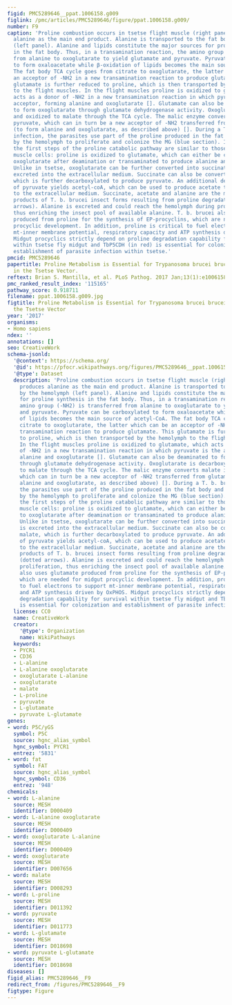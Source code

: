 ```yaml
---
figid: PMC5289646__ppat.1006158.g009
figlink: /pmc/articles/PMC5289646/figure/ppat.1006158.g009/
number: F9
caption: 'Proline combustion occurs in tsetse flight muscle (right panel), which produces
  alanine as the main end product. Alanine is transported to the fat body by the hemolymph
  (left panel). Alanine and lipids constitute the major sources for proline synthesis
  in the fat body. Thus, in a transamination reaction, the amino group (-NH2) is transferred
  from alanine to oxoglutarate to yield glutamate and pyruvate. Pyruvate can be carboxylated
  to form oxaloacetate while β-oxidation of lipids becomes the main source of acetyl-CoA.
  The fat body TCA cycle goes from citrate to oxoglutarate, the latter which can be
  an acceptor of -NH2 in a new transamination reaction to produce glutamate. This
  glutamate is further reduced to proline, which is then transported by the hemolymph
  to the flight muscles. In the flight muscles proline is oxidized to glutamate, which
  acts as a donor of -NH2 in a new transamination reaction in which pyruvate is the
  acceptor, forming alanine and oxoglutarate []. Glutamate can also be deaminated
  to form oxoglutarate through glutamate dehydrogenase activity. Oxoglutarate is decarboxylated
  and oxidized to malate through the TCA cycle. The malic enzyme converts malate into
  pyruvate, which can in turn be a new acceptor of -NH2 transferred from glutamate
  (to form alanine and oxoglutarate, as described above) []. During a T. b. brucei
  infection, the parasites use part of the proline produced in the fat body and transported
  by the hemolymph to proliferate and colonize the MG (blue section). In T. b. brucei,
  the first steps of the proline catabolic pathway are similar to those of insect
  muscle cells: proline is oxidized to glutamate, which can either be converted to
  oxoglutarate after deamination or transaminated to produce alanine and oxoglutarate.
  Unlike in tsetse, oxoglutarate can be further converted into succinate, which is
  excreted into the extracellular medium. Succinate can also be converted into malate,
  which is further decarboxylated to produce pyruvate. An additional decarboxylation
  of pyruvate yields acetyl-coA, which can be used to produce acetate that is excreted
  to the extracellular medium. Succinate, acetate and alanine are the major excreted
  products of T. b. brucei insect forms resulting from proline degradative flux (dotted
  arrows). Alanine is excreted and could reach the hemolymph during procyclics proliferation,
  thus enriching the insect pool of available alanine. T. b. brucei also uses glutamate
  produced from proline for the synthesis of EP-procyclins, which are needed for midgut
  procyclic development. In addition, proline is critical to fuel electrons to support
  mt-inner membrane potential, respiratory capacity and ATP synthesis driven by OxPHOS.
  Midgut procyclics strictly depend on proline degradation capability for survival
  within tsetse fly midgut and TbP5CDH (in red) is essential for colonization and
  establishment of parasite infection within tsetse.'
pmcid: PMC5289646
papertitle: Proline Metabolism is Essential for Trypanosoma brucei brucei Survival
  in the Tsetse Vector.
reftext: Brian S. Mantilla, et al. PLoS Pathog. 2017 Jan;13(1):e1006158.
pmc_ranked_result_index: '115165'
pathway_score: 0.918711
filename: ppat.1006158.g009.jpg
figtitle: Proline Metabolism is Essential for Trypanosoma brucei brucei Survival in
  the Tsetse Vector
year: '2017'
organisms:
- Homo sapiens
ndex: ''
annotations: []
seo: CreativeWork
schema-jsonld:
  '@context': https://schema.org/
  '@id': https://pfocr.wikipathways.org/figures/PMC5289646__ppat.1006158.g009.html
  '@type': Dataset
  description: 'Proline combustion occurs in tsetse flight muscle (right panel), which
    produces alanine as the main end product. Alanine is transported to the fat body
    by the hemolymph (left panel). Alanine and lipids constitute the major sources
    for proline synthesis in the fat body. Thus, in a transamination reaction, the
    amino group (-NH2) is transferred from alanine to oxoglutarate to yield glutamate
    and pyruvate. Pyruvate can be carboxylated to form oxaloacetate while β-oxidation
    of lipids becomes the main source of acetyl-CoA. The fat body TCA cycle goes from
    citrate to oxoglutarate, the latter which can be an acceptor of -NH2 in a new
    transamination reaction to produce glutamate. This glutamate is further reduced
    to proline, which is then transported by the hemolymph to the flight muscles.
    In the flight muscles proline is oxidized to glutamate, which acts as a donor
    of -NH2 in a new transamination reaction in which pyruvate is the acceptor, forming
    alanine and oxoglutarate []. Glutamate can also be deaminated to form oxoglutarate
    through glutamate dehydrogenase activity. Oxoglutarate is decarboxylated and oxidized
    to malate through the TCA cycle. The malic enzyme converts malate into pyruvate,
    which can in turn be a new acceptor of -NH2 transferred from glutamate (to form
    alanine and oxoglutarate, as described above) []. During a T. b. brucei infection,
    the parasites use part of the proline produced in the fat body and transported
    by the hemolymph to proliferate and colonize the MG (blue section). In T. b. brucei,
    the first steps of the proline catabolic pathway are similar to those of insect
    muscle cells: proline is oxidized to glutamate, which can either be converted
    to oxoglutarate after deamination or transaminated to produce alanine and oxoglutarate.
    Unlike in tsetse, oxoglutarate can be further converted into succinate, which
    is excreted into the extracellular medium. Succinate can also be converted into
    malate, which is further decarboxylated to produce pyruvate. An additional decarboxylation
    of pyruvate yields acetyl-coA, which can be used to produce acetate that is excreted
    to the extracellular medium. Succinate, acetate and alanine are the major excreted
    products of T. b. brucei insect forms resulting from proline degradative flux
    (dotted arrows). Alanine is excreted and could reach the hemolymph during procyclics
    proliferation, thus enriching the insect pool of available alanine. T. b. brucei
    also uses glutamate produced from proline for the synthesis of EP-procyclins,
    which are needed for midgut procyclic development. In addition, proline is critical
    to fuel electrons to support mt-inner membrane potential, respiratory capacity
    and ATP synthesis driven by OxPHOS. Midgut procyclics strictly depend on proline
    degradation capability for survival within tsetse fly midgut and TbP5CDH (in red)
    is essential for colonization and establishment of parasite infection within tsetse.'
  license: CC0
  name: CreativeWork
  creator:
    '@type': Organization
    name: WikiPathways
  keywords:
  - PYCR1
  - CD36
  - L-alanine
  - L-alanine oxoglutarate
  - oxoglutarate L-alanine
  - oxoglutarate
  - malate
  - L-proline
  - pyruvate
  - L-glutamate
  - pyruvate L-glutamate
genes:
- word: P5C/yGS
  symbol: P5C
  source: hgnc_alias_symbol
  hgnc_symbol: PYCR1
  entrez: '5831'
- word: fat
  symbol: FAT
  source: hgnc_alias_symbol
  hgnc_symbol: CD36
  entrez: '948'
chemicals:
- word: L-alanine
  source: MESH
  identifier: D000409
- word: L-alanine oxoglutarate
  source: MESH
  identifier: D000409
- word: oxoglutarate L-alanine
  source: MESH
  identifier: D000409
- word: oxoglutarate
  source: MESH
  identifier: D007656
- word: malate
  source: MESH
  identifier: D008293
- word: L-proline
  source: MESH
  identifier: D011392
- word: pyruvate
  source: MESH
  identifier: D011773
- word: L-glutamate
  source: MESH
  identifier: D018698
- word: pyruvate L-glutamate
  source: MESH
  identifier: D018698
diseases: []
figid_alias: PMC5289646__F9
redirect_from: /figures/PMC5289646__F9
figtype: Figure
---
```

